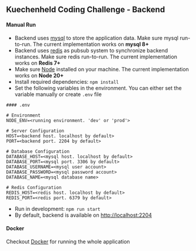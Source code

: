 ## Kuechenheld Coding Challenge - Backend

#### Manual Run

- Backend uses [mysql](https://www.mysql.com/) to store the application data. Make sure mysql run-to-run. The current implementation works on **mysql 8+**
- Backend uses [redis](https://www.redis.io/) as pubsub system to synchronize backend instances. Make sure redis run-to-run. The current implementation works on **Redis 7+**
- Make sure [Node](https://nodejs.org/) installed on your machine. The current implementation works on **Node 20+**
- Install required dependencies: `npm install`
- Set the following variables in the environment. You can either set the variable manually or create `.env` file

```.env
#### .env

# Environment
NODE_ENV=<running environment. 'dev' or 'prod'>

# Server Configuration
HOST=<backend host. localhost by default>
PORT=<backend port. 2204 by default>

# Database Configuration
DATABASE_HOST=<mysql host. localhost by default>
DATABASE_PORT=<mysql port. 3306 by default>
DATABASE_USERNAME=<mysql user account>
DATABASE_PASSWORD=<mysql password account>
DATABASE_NAME=<mysql database name>

# Redis Configuration
REDIS_HOST=<redis host. localhost by default>
REDIS_PORT=<redis port. 6379 by default>
```

- Run in development: `npm run start`
- By default, backend is available on [http://localhost:2204](http://localhost:2204)

#### Docker

Checkout [Docker](../README.md#docker) for running the whole application
